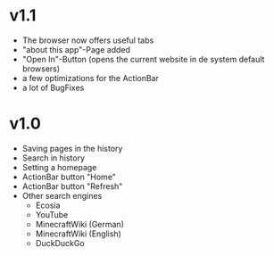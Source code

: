 # v1.1
* The browser now offers useful tabs
* "about this app"-Page added
* "Open In"-Button (opens the current website in de system default browsers)
* a few optimizations for the ActionBar
* a lot of BugFixes

# v1.0
* Saving pages in the history
* Search in history
* Setting a homepage
* ActionBar button "Home"
* ActionBar button "Refresh"
* Other search engines
  * Ecosia
  * YouTube
  * MinecraftWiki (German)
  * MinecraftWiki (English)
  * DuckDuckGo